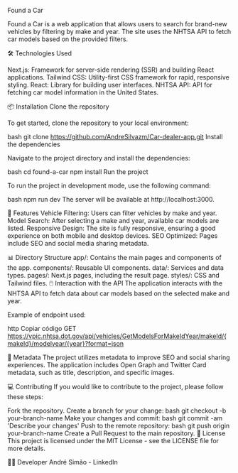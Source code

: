 Found a Car

Found a Car is a web application that allows users to search for brand-new vehicles by filtering by make and year. The site uses the NHTSA API to fetch car models based on the provided filters.

🛠 Technologies Used

Next.js: Framework for server-side rendering (SSR) and building React applications.
Tailwind CSS: Utility-first CSS framework for rapid, responsive styling.
React: Library for building user interfaces.
NHTSA API: API for fetching car model information in the United States.

📦 Installation
Clone the repository

To get started, clone the repository to your local environment:

bash
git clone https://github.com/AndreSilvazm/Car-dealer-app.git
Install the dependencies

Navigate to the project directory and install the dependencies:

bash
cd found-a-car
npm install
Run the project

To run the project in development mode, use the following command:

bash
npm run dev
The server will be available at http://localhost:3000.

🚀 Features
Vehicle Filtering: Users can filter vehicles by make and year.
Model Search: After selecting a make and year, available car models are listed.
Responsive Design: The site is fully responsive, ensuring a good experience on both mobile and desktop devices.
SEO Optimized: Pages include SEO and social media sharing metadata.

📊 Directory Structure
app/: Contains the main pages and components of the app.
components/: Reusable UI components.
data/: Services and data types.
pages/: Next.js pages, including the result page.
styles/: CSS and Tailwind files.
🖱️ Interaction with the API
The application interacts with the NHTSA API to fetch data about car models based on the selected make and year.

Example of endpoint used:

http
Copiar código
GET https://vpic.nhtsa.dot.gov/api/vehicles/GetModelsForMakeIdYear/makeId/{makeId}/modelyear/{year}?format=json

📄 Metadata
The project utilizes metadata to improve SEO and social sharing experiences. The application includes Open Graph and Twitter Card metadata, such as title, description, and specific images.

💻 Contributing
If you would like to contribute to the project, please follow these steps:

Fork the repository.
Create a branch for your change:
bash
git checkout -b your-branch-name
Make your changes and commit:
bash
git commit -am 'Describe your changes'
Push to the remote repository:
bash
git push origin your-branch-name
Create a Pull Request to the main repository.
📄 License
This project is licensed under the MIT License - see the LICENSE file for more details.

👨‍💻 Developer
André Simão - LinkedIn
